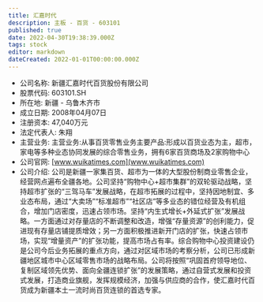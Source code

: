```yaml
---
title: 汇嘉时代
description: 主板 - 百货 - 603101
published: true
date: 2022-04-30T19:38:39.000Z
tags: stock
editor: markdown
dateCreated: 2022-01-01T00:00:00.000Z
---
```


- 公司名称: 新疆汇嘉时代百货股份有限公司
- 股票代码: 603101.SH
- 所在地: 新疆 - 乌鲁木齐市
- 成立日期: 2008年04月07日
- 注册资本: 47,040万元
- 法定代表人: 朱翔
- 主营业务: 主营业务:从事百货零售业务主要产品:形成以百货业态为主，超市，家电等多种业态协同发展的综合零售业务，拥有6家百货商场及2家购物中心
- 公司官网: [www.wuikatimes.com](www.wuikatimes.com)
- 公司介绍: 公司是新疆一家集百货、超市为一体的大型股份制商业零售企业，经营网点遍布全疆各地。公司坚持“购物中心+超市集群”的双轮驱动战略，坚持超市扩张的“三驾马车”发展战略，在超市拓展的过程中，坚持因地制宜、多业态布局，通过“大卖场”“标准超市”“社区店”等多业态的错位经营及有机组合，增加门店密度，迅速占领市场。坚持“内生式增长+外延式扩张”发展战略。一方面通过对存量店的不断调整和改造，增强“存量资源”的创利能力，促进现有存量店铺提质增效；另一方面积极推进新开门店的扩张，快速占领市场，实现“增量资产”的扩张功能，提高市场占有率。综合购物中心投资建设仍是公司今后业务拓展的重点方向，通过对区域市场的考察分析，公司已形成新疆地区城市中心区域零售市场的战略布局。公司将按照“巩固首府领导地位、复制区域领先优势、面向全疆连锁扩张”的发展策略，通过自营式发展和投资式发展，打造商业旗舰，发挥规模经济，加强与供应商的合作，使汇嘉时代百货成为新疆本土一流时尚百货连锁的首选专家。


